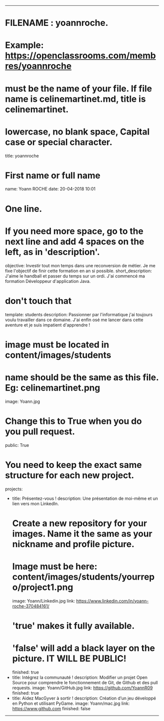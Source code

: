 ---

# FILENAME : yoannroche.
# Example: https://openclassrooms.com/membres/yoannroche
# must be the name of your file. If file name is celinemartinet.md, title is celinemartinet.
# lowercase, no blank space, Capital case or special character.
title: yoannroche

# First name or full name
name: Yoann ROCHE
date: 20-04-2018 10:01

# One line.
# If you need more space, go to the next line and add 4 spaces on the left, as in 'description'.
objective: Investir tout mon temps dans une reconversion de métier. Je me fixe l'objectif de finir cette formation en an si possible.
short_description:  J'aime le handball et passer du temps sur un ordi. J'ai commencé ma formation Développeur d'application Java.

# don't touch that
template: students
description:
    Passionner par l'informatique j'ai toujours voulu travailler dans ce domaine.
    J'ai enfin osé me lancer dans cette aventure et je suis impatient d'apprendre !

# image must be located in content/images/students
# name should be the same as this file. Eg: celinemartinet.png
image: Yoann.jpg

# Change this to True when you do you pull request.
public: True

# You need to keep the exact same structure for each new project.
projects:
  - title: Présentez-vous !
    description: Une présentation de moi-même et un lien vers mon LinkedIn.
    # Create a new repository for your images. Name it the same as your nickname and profile picture.
    # Image must be here: content/images/students/yourrepo/project1.png
    image: Yoann/Linkedin.jpg
    link: https://www.linkedin.com/in/yoann-roche-370484161/
    # 'true' makes it fully available.
    # 'false' will add a black layer on the picture. IT WILL BE PUBLIC!
    finished: true
  - title: Intégrez la communauté !
    description: Modifier un projet Open Source pour comprendre le fonctionnement de Git, de Github et des pull requests. 
    image: Yoann/GitHub.jpg
    link: https://github.com/YoannR09
    finished: true
  - title: Aidez MacGyver à sortir !
    description: Création d’un jeu développé en Python et utilisant PyGame.
    image: Yoann/mac.jpg
    link: https://www.github.com
    finished: false
---